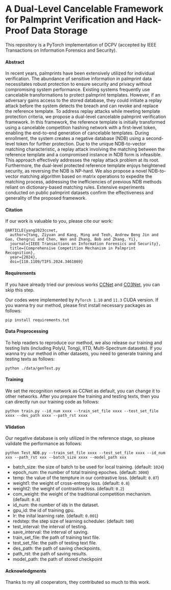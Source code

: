 # A Dual-Level Cancelable Framework for Palmprint Verification and Hack-Proof Data Storage
This repository is a PyTorch implementation of DCPV (accepted by IEEE Transactions on Information Forensics and Security).

#### Abstract
In recent years, palmprints have been extensively utilized for individual verification. The abundance of sensitive information in palmprint data necessitates robust protection to ensure security and privacy without compromising system performance. Existing systems frequently use cancelable transformations to protect palmprint templates. However, if an adversary gains access to the stored database, they could initiate a replay attack before the system detects the breach and can revoke and replace the reference template. To address replay attacks while meeting template protection criteria, we propose a dual-level cancelable palmprint verification framework. In this framework, the reference template is initially transformed using a cancelable competition hashing network with a first-level token, enabling the end-to-end generation of cancelable templates. During enrollment, the system creates a negative database (NDB) using a second-level token for further protection. Due to the unique NDB-to-vector matching characteristic, a replay attack involving the matching between the reference template and a compromised instance in NDB form is infeasible. This approach effectively addresses the replay attack problem at its root. Furthermore, the dual-level protected reference template enjoys heightened security, as reversing the NDB is NP-hard. We also propose a novel NDB-to-vector matching algorithm based on matrix operations to expedite the matching process, addressing the inefficiencies of previous NDB methods reliant on dictionary-based matching rules. Extensive experiments conducted on public palmprint datasets confirm the effectiveness and generality of the proposed framework.

#### Citation
If our work is valuable to you, please cite our work:
```
@ARTICLE{yang2023ccnet,
  author={Yang, Ziyuan and Kang, Ming and Teoh, Andrew Beng Jin and Gao, Chengrui and Chen, Wen and Zhang, Bob and Zhang, Yi},
  journal={IEEE Transactions on Information Forensics and Security}, 
  title={Comprehensive Competition Mechanism in Palmprint Recognition}, 
  year={2024},
  doi={110.1109/TIFS.2024.3461869}
```

#### Requirements

If you have already tried our previous works [CCNet](https://github.com/Zi-YuanYang/CCNet/) and [CO3Net](https://github.com/Zi-YuanYang/CO3Net), you can skip this step.

Our codes were implemented by ```PyTorch 1.10``` and ```11.3``` CUDA version. If you wanna try our method, please first install necessary packages as follows:

```
pip install requirements.txt
```

#### Data Preprocessing
To help readers to reproduce our method, we also release our training and testing lists (including PolyU, Tongji, IITD, Multi-Spectrum datasets). If you wanna try our method in other datasets, you need to generate training and testing texts as follows:

```
python ./data/genText.py
```

#### Training
We set the recognition network as CCNet as default, you can change it to other networks. After you prepare the training and testing texts, then you can directly run our training code as follows:

```
python train.py --id_num xxxx --train_set_file xxxx --test_set_file xxxx --des_path xxxx --path_rst xxxx
```

#### Vlidation
Our negative database is only utilized in the reference stage, so please validate the performance as follows:
```
python Test_NDB.py --train_set_file xxxx --test_set_file xxxx --id_num xxx --path_rst xxx --batch_size xxxx --model_path xxx
```

* batch_size: the size of batch to be used for local training. (default: ```1024```)
* epoch_num: the number of total training epoches. (default: ```3000```)
* temp: the value of the tempture in our contrastive loss. (default: ```0.07```)
* weight1: the weight of cross-entropy loss. (default: ```0.8```)
* weight2: the weight of contrastive loss. (default: ```0.2```)
* com_weight: the weight of the traditional competition mechanism. (default: ```0.8```)
* id_num: the number of ids in the dataset.
* gpu_id: the id of training gpu.
* lr: the inital learning rate. (default: ```0.001```)
* redstep: the step size of learning scheduler. (default: ```500```)
* test_interval: the interval of testing.
* save_interval: the interval of saving.
* train_set_file: the path of training text file.
* test_set_file: the path of testing text file.
* des_path: the path of saving checkpoints.
* path_rst: the path of saving results.
* model_path: the path of stored checkpoint

  
#### Acknowledgments
Thanks to my all cooperators, they contributed so much to this work.
